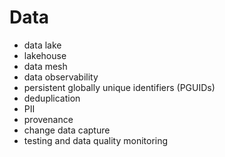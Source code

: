 # Data

* data lake
* lakehouse
* data mesh
* data observability
* persistent globally unique identifiers (PGUIDs)
* deduplication
* PII
* provenance
* change data capture
* testing and data quality monitoring
